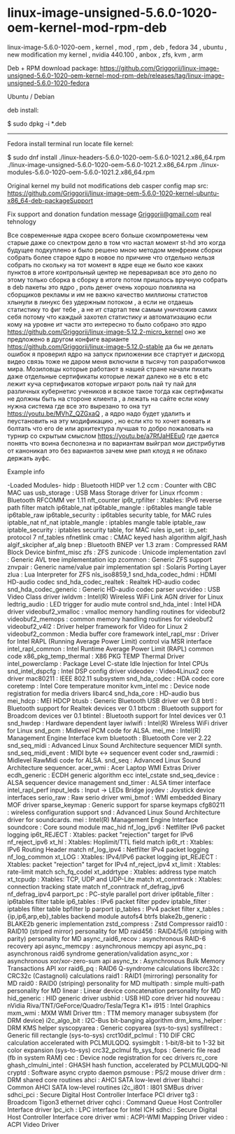 # linux-image-unsigned-5.6.0-1020-oem-kernel-mod-rpm-deb
linux-image-5.6.0-1020-oem , kernel , mod , rpm , deb , fedora 34 , ubuntu , new modification my kernel , nvidia 440.100 , anbox , zfs, kvm , arm

Deb + RPM download package: https://github.com/Griggorii/linux-image-unsigned-5.6.0-1020-oem-kernel-mod-rpm-deb/releases/tag/linux-image-unsigned-5.6.0-1020-fedora

Ubuntu / Debian

deb install:

$ sudo dpkg -i *.deb

_______________________________________

Fedora install terminal run locate file kernel:

$ sudo dnf install ./linux-headers-5.6.0-1020-oem-5.6.0-1021.2.x86_64.rpm ./linux-image-unsigned-5.6.0-1020-oem-5.6.0-1021.2.x86_64.rpm ./linux-modules-5.6.0-1020-oem-5.6.0-1021.2.x86_64.rpm

Original kernel my build not modifications deb casper config map src: https://github.com/Griggorii/linux-image-oem-5.6.0-1020-kernel-ubuntu-x86_64-deb-packageSupport 

Fix support and donation fundation message Griggorii@gmail.com real tehnology

Все современные ядра скорее всего больше скомпрометены чем старые даже со спектром дело в том что настал момент st-hd это когда будущее подкуплено и было решено мною методом менфреим сборки собрать более старое ядро в новое по причине что отдельно нельзя собрать по скольку на тот момент в ядре еще не было кое каких пунктов в итоге контрольный центер не переваривал все это дело по этому только сборка в сборку в итоге потом пришлось вручную собрать в deb пакеты это ядро , роль денег очень хорошо повлияла на сборщиков рекламы и им не важно качество миллионы статистов хлынули в линукс без удержным потоком , а если не отдаешь статистику то фиг тебе , а не ит стартап тем самым уничтожив самих себя потому что каждый захотел статистику и автоматизацию если кому на уровне ит части это интересно то было собрано это ядро https://github.com/Griggorii/linux-image-5.12.2-micro_kernel оно же предложено в другом конфиге варианте https://github.com/Griggorii/linux-image-5.12.0-stable да бы не делать ошибок я проверил ядро на запуск приложении все стартует и дискорд видео связь тоже не даром меня включили в тысячу топ разработчиков мира. Мозиловцы которые работают в нашей стране начали пихать даже отдельные сертификаты которые лежат далеко не в etc в etc лежит куча сертификатов которые играют роль пай ту пай для различных кубернетис учеников и всякое такое тогда как сертификаты не должны быть на стороне клиента , а лежать на сайте если кому нужна система где все это вырезано то она тут https://youtu.be/MVhZ_QZGxaQ , а ядро надо будет удалить и пеустановить на эту модификацию , но если кто то хочет воевать и болтать что его de или архитектура лучшая то добро пожаловать на турнир со скрытым смыслом https://youtu.be/a7RfJaHEEu0 где дается понять что воина бесполезна и по вариантам выйграл мои дистрибутив от каноникал это без вариантов зачем мне рмп клоуд я не облако держать ауфс.



Example info

-Loaded Modules-
hidp		: Bluetooth HIDP ver 1.2
ccm		: Counter with CBC MAC
uas
usb_storage		: USB Mass Storage driver for Linux
rfcomm		: Bluetooth RFCOMM ver 1.11
nft_counter
ip6t_rpfilter		: Xtables: IPv6 reverse path filter match
ip6table_nat
ip6table_mangle		: ip6tables mangle table
ip6table_raw
ip6table_security		: ip6tables security table, for MAC rules
iptable_nat
nf_nat
iptable_mangle		: iptables mangle table
iptable_raw
iptable_security		: iptables security table, for MAC rules
ip_set		: ip_set: protocol 7
nf_tables
nfnetlink
cmac		: CMAC keyed hash algorithm
algif_hash
algif_skcipher
af_alg
bnep		: Bluetooth BNEP ver 1.3
zram		: Compressed RAM Block Device
binfmt_misc
zfs		: ZFS
zunicode		: Unicode implementation
zavl		: Generic AVL tree implementation
icp
zcommon		: Generic ZFS support
znvpair		: Generic name/value pair implementation
spl		: Solaris Porting Layer
zlua		: Lua Interpreter for ZFS
nls_iso8859_1
snd_hda_codec_hdmi		: HDMI HD-audio codec
snd_hda_codec_realtek		: Realtek HD-audio codec
snd_hda_codec_generic		: Generic HD-audio codec parser
uvcvideo		: USB Video Class driver
iwldvm		: Intel(R) Wireless WiFi Link AGN driver for Linux
ledtrig_audio		: LED trigger for audio mute control
snd_hda_intel		: Intel HDA driver
videobuf2_vmalloc		: vmalloc memory handling routines for videobuf2
videobuf2_memops		: common memory handling routines for videobuf2
videobuf2_v4l2		: Driver helper framework for Video for Linux 2
videobuf2_common		: Media buffer core framework
intel_rapl_msr		: Driver for Intel RAPL (Running Average Power Limit) control via MSR interface
intel_rapl_common		: Intel Runtime Average Power Limit (RAPL) common code
x86_pkg_temp_thermal		: X86 PKG TEMP Thermal Driver
intel_powerclamp		: Package Level C-state Idle Injection for Intel CPUs
snd_intel_dspcfg		: Intel DSP config driver
videodev		: Video4Linux2 core driver
mac80211		: IEEE 802.11 subsystem
snd_hda_codec		: HDA codec core
coretemp		: Intel Core temperature monitor
kvm_intel
mc		: Device node registration for media drivers
libarc4
snd_hda_core		: HD-audio bus
mei_hdcp		: MEI HDCP
btusb		: Generic Bluetooth USB driver ver 0.8
btrtl		: Bluetooth support for Realtek devices ver 0.1
btbcm		: Bluetooth support for Broadcom devices ver 0.1
btintel		: Bluetooth support for Intel devices ver 0.1
snd_hwdep		: Hardware dependent layer
iwlwifi		: Intel(R) Wireless WiFi driver for Linux
snd_pcm		: Midlevel PCM code for ALSA.
mei_me		: Intel(R) Management Engine Interface
kvm
bluetooth		: Bluetooth Core ver 2.22
snd_seq_midi		: Advanced Linux Sound Architecture sequencer MIDI synth.
snd_seq_midi_event		: MIDI byte &lt;-&gt; sequencer event coder
snd_rawmidi		: Midlevel RawMidi code for ALSA.
snd_seq		: Advanced Linux Sound Architecture sequencer.
acer_wmi		: Acer Laptop WMI Extras Driver
ecdh_generic		: ECDH generic algorithm
ecc
intel_cstate
snd_seq_device		: ALSA sequencer device management
snd_timer		: ALSA timer interface
intel_rapl_perf
input_leds		: Input -&gt; LEDs Bridge
joydev		: Joystick device interfaces
serio_raw		: Raw serio driver
wmi_bmof		: WMI embedded Binary MOF driver
sparse_keymap		: Generic support for sparse keymaps
cfg80211		: wireless configuration support
snd		: Advanced Linux Sound Architecture driver for soundcards.
mei		: Intel(R) Management Engine Interface
soundcore		: Core sound module
mac_hid
nf_log_ipv6		: Netfilter IPv6 packet logging
ip6t_REJECT		: Xtables: packet &quot;rejection&quot; target for IPv6
nf_reject_ipv6
xt_hl		: Xtables: Hoplimit/TTL field match
ip6t_rt		: Xtables: IPv6 Routing Header match
nf_log_ipv4		: Netfilter IPv4 packet logging
nf_log_common
xt_LOG		: Xtables: IPv4/IPv6 packet logging
ipt_REJECT		: Xtables: packet &quot;rejection&quot; target for IPv4
nf_reject_ipv4
xt_limit		: Xtables: rate-limit match
sch_fq_codel
xt_addrtype		: Xtables: address type match
xt_tcpudp		: Xtables: TCP, UDP and UDP-Lite match
xt_conntrack		: Xtables: connection tracking state match
nf_conntrack
nf_defrag_ipv6
nf_defrag_ipv4
parport_pc		: PC-style parallel port driver
ip6table_filter		: ip6tables filter table
ip6_tables		: IPv6 packet filter
ppdev
iptable_filter		: iptables filter table
bpfilter
lp
parport
ip_tables		: IPv4 packet filter
x_tables		: {ip,ip6,arp,eb}_tables backend module
autofs4
btrfs
blake2b_generic		: BLAKE2b generic implementation
zstd_compress		: Zstd Compressor
raid10		: RAID10 (striped mirror) personality for MD
raid456		: RAID4/5/6 (striping with parity) personality for MD
async_raid6_recov		: asynchronous RAID-6 recovery api
async_memcpy		: asynchronous memcpy api
async_pq		: asynchronous raid6 syndrome generation/validation
async_xor		: asynchronous xor/xor-zero-sum api
async_tx		: Asynchronous Bulk Memory Transactions API
xor
raid6_pq		: RAID6 Q-syndrome calculations
libcrc32c		: CRC32c (Castagnoli) calculations
raid1		: RAID1 (mirroring) personality for MD
raid0		: RAID0 (striping) personality for MD
multipath		: simple multi-path personality for MD
linear		: Linear device concatenation personality for MD
hid_generic		: HID generic driver
usbhid		: USB HID core driver
hid
nouveau		: nVidia Riva/TNT/GeForce/Quadro/Tesla/Tegra K1+
i915		: Intel Graphics
mxm_wmi		: MXM WMI Driver
ttm		: TTM memory manager subsystem (for DRM device)
i2c_algo_bit		: I2C-Bus bit-banging algorithm
drm_kms_helper		: DRM KMS helper
syscopyarea		: Generic copyarea (sys-to-sys)
sysfillrect		: Generic fill rectangle (sys-to-sys)
crct10dif_pclmul		: T10 DIF CRC calculation accelerated with PCLMULQDQ.
sysimgblt		: 1-bit/8-bit to 1-32 bit color expansion (sys-to-sys)
crc32_pclmul
fb_sys_fops		: Generic file read (fb in system RAM)
cec		: Device node registration for cec drivers
rc_core
ghash_clmulni_intel		: GHASH hash function, accelerated by PCLMULQDQ-NI
cryptd		: Software async crypto daemon
psmouse		: PS/2 mouse driver
drm		: DRM shared core routines
ahci		: AHCI SATA low-level driver
libahci		: Common AHCI SATA low-level routines
i2c_i801		: I801 SMBus driver
sdhci_pci		: Secure Digital Host Controller Interface PCI driver
tg3		: Broadcom Tigon3 ethernet driver
cqhci		: Command Queue Host Controller Interface driver
lpc_ich		: LPC interface for Intel ICH
sdhci		: Secure Digital Host Controller Interface core driver
wmi		: ACPI-WMI Mapping Driver
video		: ACPI Video Driver




